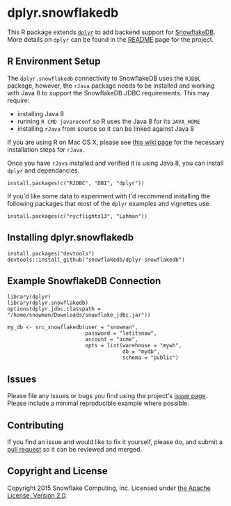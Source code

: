 <!--
Copyright 2015 Snowflake Computing Inc.

Licensed under the Apache License, Version 2.0 (the "License");
you may not use this file except in compliance with the License.
You may obtain a copy of the License at

http://www.apache.org/licenses/LICENSE-2.0

Unless required by applicable law or agreed to in writing, software
distributed under the License is distributed on an "AS IS" BASIS,
WITHOUT WARRANTIES OR CONDITIONS OF ANY KIND, either express or implied.
See the License for the specific language governing permissions and
limitations under the License.
-->

# dplyr.snowflakedb

This R package extends [`dplyr`](https://github.com/hadley/dplyr) to add backend support for [SnowflakeDB](https://snowflake.net).  More details on `dplyr` can be found in the [README](https://github.com/hadley/dplyr/blob/master/README.md) page for the project.

## R Environment Setup

The `dplyr.snowflakedb` connectivity to SnowflakeDB uses the `RJDBC` package, however,  the `rJava` package needs to be installed and working with Java 8 to support the SnowflakeDB JDBC requirements.  This may require:

* installing Java 8
* running `R CMD javareconf` so R uses the Java 8 for its `JAVA_HOME`
* installing `rJava` from source so it can be linked against Java 8

If you are using R on Mac OS X, please see [this wiki page](https://github.com/snowflakedb/dplyr-snowflakedb/wiki/Configuring-R-rJava-RJDBC-on-Mac-OS-X) for the necessary installation steps for `rJava`.

Once you have `rJava` installed and verified it is using Java 8, you can install `dplyr` and dependancies.

```
install.packages(c("RJDBC", "DBI", "dplyr"))
```

If you'd like some data to experiment with I'd recommend installing the following packages that most of the `dplyr` examples and vignettes use.

```
install.packages(c("nycflights13", "Lahman"))
```

## Installing dplyr.snowflakedb

```
install.packages("devtools")
devtools::install_github("snowflakedb/dplyr-snowflakedb")
```

## Example SnowflakeDB Connection

```
library(dplyr)
library(dplyr.snowflakedb)
options(dplyr.jdbc.classpath = "/home/snowman/Downloads/snowflake_jdbc.jar"))

my_db <- src_snowflakedb(user = "snowman",
                         password = "letitsnow",
                         account = "acme",
                         opts = list(warehouse = "mywh",
                                     db = "mydb",
                                     schema = "public")
```

##  Issues

Please file any issues or bugs you find using the project's [issue page](https://github.com/snowflakedb/dplyr-snowflakedb/issues).  Please include a minimal reproducible example where possible.

## Contributing

If you find an issue and would like to fix it yourself, please do, and submit a [pull request](https://help.github.com/articles/using-pull-requests/) so it can be reviewed and merged.

## Copyright and License

Copyright 2015 Snowflake Computing, Inc. Licensed under [the Apache License, Version 2.0](https://github.com/snowflakedb/dplyr-snowflakedb/blob/master/LICENSE).
